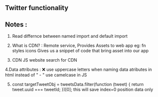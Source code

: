 ## Twitter functionality

## Notes :

1. Read differnce between named import and default import
2. What is CDN? : Remote service, Provides Assets to web app eg: fn styles icons
   Gives us a snippet of code that bring asset into our app

3. CDN JS website search for CDN

4.Data attributes : ❌ use uppercase letters when naming data atributes in html instead of " - "
use camelcase in JS

5.  const targetTweetObj = tweetsData.filter(function (tweet) {
    return tweet.uuid === tweetId;
    })[0]; this will save index=0 position data only
